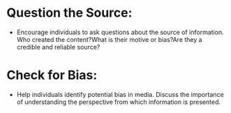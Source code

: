 # Question the Source:
  - Encourage individuals to ask questions about the source of information. Who created the content?What is their motive or bias?Are they a credible and reliable source?
# Check for Bias:
 - Help individuals identify potential bias in media. Discuss the importance of understanding the perspective from which information is presented.
